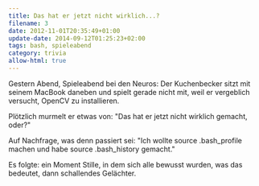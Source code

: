 ```yaml
---
title: Das hat er jetzt nicht wirklich...?
filename: 3
date: 2012-11-01T20:35:49+01:00
update-date: 2014-09-12T01:25:23+02:00
tags: bash, spieleabend
category: trivia
allow-html: true
---
```


<p>Gestern Abend, Spieleabend bei den Neuros: Der Kuchenbecker sitzt mit seinem MacBook daneben und spielt gerade nicht mit, weil er vergeblich versucht, OpenCV zu installieren.</p>

<p>Plötzlich murmelt er etwas von: "Das hat er jetzt nicht wirklich gemacht, oder?"</p>

<p>Auf Nachfrage, was denn passiert sei: "Ich wollte source .bash_profile machen und habe source .bash_history gemacht."</p>

<p>Es folgte: ein Moment Stille, in dem sich alle bewusst wurden, was das bedeutet, dann schallendes Gelächter.</p>


